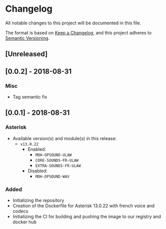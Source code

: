 # Changelog
All notable changes to this project will be documented in this file.

The format is based on [Keep a Changelog](https://keepachangelog.com/en/1.0.0/),
and this project adheres to [Semantic Versioning](https://semver.org/spec/v2.0.0.html).

## [Unreleased]

## [0.0.2] - 2018-08-31
### Misc
- Tag semantic fix

## [0.0.1] - 2018-08-31
### Asterisk
- Available version(s) and module(s) in this release:
  - `v13.0.22`
    - Enabled:
      - `MOH-OPSOUND-ULAW`
      - `CORE-SOUNDS-FR-ULAW`
      - `EXTRA-SOUNDS-FR-ULAW`
    - Disabled:
      - `MOH-OPSOUND-WAV`

### Added
- Initializing the repository
- Creation of the Dockerfile for Asterisk 13.0.22 with french voice and codecs
- Initializing the CI for building and pushing the image to our registry and docker hub
